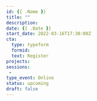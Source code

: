 ```yaml
---
id: {{ .Name }}
title: ""
description: 
date: {{ .Date }}
start_date: 2022-03-16T17:30:00Z
cta: 
  type: typeform
  formid: 
  text: Register
projects: 
sessions: 
 - 
type_event: Online
status: upcoming
draft: false
---
```




